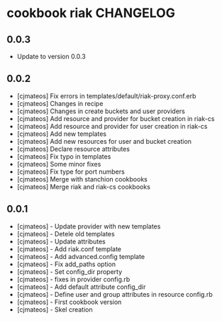 cookbook riak CHANGELOG
==========================
0.0.3
-----
- Update to version 0.0.3

0.0.2
-----
- [cjmateos] Fix errors in templates/default/riak-proxy.conf.erb
- [cjmateos] Changes in recipe
- [cjmateos] Changes in create buckets and user providers
- [cjmateos] Add resource and provider for bucket creation in riak-cs
- [cjmateos] Add resource and provider for user creation in riak-cs
- [cjmateos] Add new templates
- [cjmateos] Add new resources for user and bucket creation
- [cjmateos] Declare resource attributes
- [cjmateos] Fix typo in templates
- [cjmateos] Some minor fixes
- [cjmateos] Fix type for port numbers
- [cjmateos] Merge with stanchion cookbooks
- [cjmateos] Merge riak and riak-cs cookbooks

0.0.1
-----
- [cjmateos] - Update provider with new templates
- [cjmateos] - Detele old templates
- [cjmateos] - Update attributes
- [cjmateos] - Add riak.conf template
- [cjmateos] - Add advanced.config template
- [cjmateos] - Fix add_paths option
- [cjmateos] - Set config_dir property
- [cjmateos] - fixes in provider config.rb
- [cjmateos] - Add default attribute config_dir
- [cjmateos] - Define user and group attributes in resource config.rb
- [cjmateos] - First cookbook version
- [cjmateos] - Skel creation
